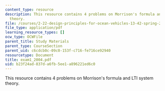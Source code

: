```yaml
---
content_type: resource
description: This resource contains 4 problems on Morrison's formula and LTI system
  theory.
file: /courses/2-22-design-principles-for-ocean-vehicles-13-42-spring-2005/b23f24ad837da6fb5ee1a896221ed6c0_exam1_2004.pdf
file_type: application/pdf
learning_resource_types: []
ocw_type: OCWFile
parent_title: Study Materials
parent_type: CourseSection
parent_uid: c6cdcb0c-09c0-153f-c716-fe716ce92940
resourcetype: Document
title: exam1_2004.pdf
uid: b23f24ad-837d-a6fb-5ee1-a896221ed6c0
---
```

This resource contains 4 problems on Morrison's formula and LTI system theory.

